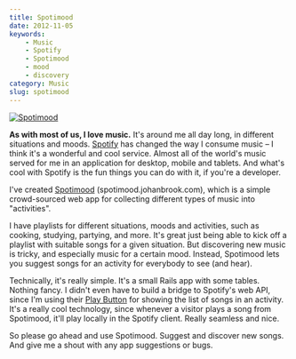```yaml
---
title: Spotimood
date: 2012-11-05
keywords:
    - Music
    - Spotify
    - Spotimood
    - mood
    - discovery
category: Music
slug: spotimood
---
```


[ ![Spotimood](http://johanbrook.com/core/wp-content/uploads/2012/11/Skärmavbild-2012-11-04-kl.-19.55.00.png) ](http://spotimood.johanbrook.com)
 
 **As with most of us, I love music.** It's around me all day long, in different situations and moods. [Spotify](http://spotify.com) has changed the way I consume music – I think it's a wonderful and cool service. Almost all of the world's music served for me in an application for desktop, mobile and tablets. And what's cool with Spotify is the fun things you can do with it, if you're a developer.
 
 I've created [Spotimood](http://spotimood.johanbrook.com/) (spotimood.johanbrook.com), which is a simple crowd-sourced web app for collecting different types of music into "activities".
 
 I have playlists for different situations, moods and activities, such as cooking, studying, partying, and more. It's great just being able to kick off a playlist with suitable songs for a given situation. But discovering new music is tricky, and especially music for a certain mood. Instead, Spotimood lets you suggest songs for an activity for everybody to see (and hear).
 
 Technically, it's really simple. It's a small Rails app with some tables. Nothing fancy. I didn't even have to build a bridge to Spotify's web API, since I'm using their [Play Button](https://developer.spotify.com/technologies/spotify-play-button/) for showing the list of songs in an activity. It's a really cool technology, since whenever a visitor plays a song from Spotimood, it'll play locally in the Spotify client. Really seamless and nice.
 
 So please go ahead and use Spotimood. Suggest and discover new songs. And give me a shout with any app suggestions or bugs.

